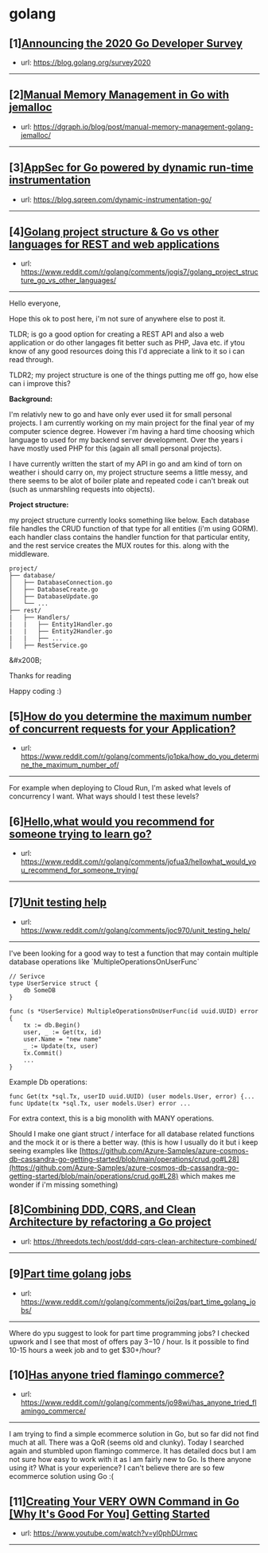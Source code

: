 # golang
## [1][Announcing the 2020 Go Developer Survey](https://www.reddit.com/r/golang/comments/jeuosg/announcing_the_2020_go_developer_survey/)
- url: https://blog.golang.org/survey2020
---

## [2][Manual Memory Management in Go with jemalloc](https://www.reddit.com/r/golang/comments/jobgq9/manual_memory_management_in_go_with_jemalloc/)
- url: https://dgraph.io/blog/post/manual-memory-management-golang-jemalloc/
---

## [3][AppSec for Go powered by dynamic run-time instrumentation](https://www.reddit.com/r/golang/comments/jofuza/appsec_for_go_powered_by_dynamic_runtime/)
- url: https://blog.sqreen.com/dynamic-instrumentation-go/
---

## [4][Golang project structure &amp; Go vs other languages for REST and web applications](https://www.reddit.com/r/golang/comments/jogis7/golang_project_structure_go_vs_other_languages/)
- url: https://www.reddit.com/r/golang/comments/jogis7/golang_project_structure_go_vs_other_languages/
---
Hello everyone,

Hope this ok to post here, i'm not sure of anywhere else to post it.

TLDR; is go a good option for creating a REST API and also a web application or do other langages fit better such as PHP, Java etc. if ytou know of any good resources doing this I'd appreciate a link to it so i can read through.

TLDR2; my project structure is one of the things putting me off go, how else can i improve this?

**Background:**

I'm relativly new to go and have only ever used iit for small personal projects. I am currently working on my main project for the final year of my computer science degree. However i'm having a hard time choosing which language to used for my backend server development. Over the years i have mostly used PHP for this (again all small personal projects).

I have currently written the start of my API in go and am kind of torn on weather i should carry on, my project structure seems a little messy, and there seems to be alot of boiler plate and repeated code i can't break out (such as unmarshling requests into objects).

**Project structure:**

my project structure currently looks something like below. Each database file handles the CRUD function of that type for all entities (i'm using GORM). each handler class contains the handler function for that particular entity, and the rest service creates the MUX routes for this. along with the middleware. 

    project/
    ├── database/
    │   ├── DatabaseConnection.go
    │   ├── DatabaseCreate.go
    │   ├── DatabaseUpdate.go
    │   └── ...
    ├── rest/
    |   ├── Handlers/
    |   |   ├── Entity1Handler.go
    |   |   ├── Entity2Handler.go
    |   |   ├── ...
    │   ├── RestService.go
    

&amp;#x200B;

Thanks for reading

Happy coding :)
## [5][How do you determine the maximum number of concurrent requests for your Application?](https://www.reddit.com/r/golang/comments/jo1pka/how_do_you_determine_the_maximum_number_of/)
- url: https://www.reddit.com/r/golang/comments/jo1pka/how_do_you_determine_the_maximum_number_of/
---
For example when deploying to Cloud Run, I'm asked what levels of concurrency I want. What ways should I test these levels?
## [6][Hello,what would you recommend for someone trying to learn go?](https://www.reddit.com/r/golang/comments/jofua3/hellowhat_would_you_recommend_for_someone_trying/)
- url: https://www.reddit.com/r/golang/comments/jofua3/hellowhat_would_you_recommend_for_someone_trying/
---

## [7][Unit testing help](https://www.reddit.com/r/golang/comments/joc970/unit_testing_help/)
- url: https://www.reddit.com/r/golang/comments/joc970/unit_testing_help/
---
I've been looking for a good way to test a function that may contain multiple database operations like  \`MultipleOperationsOnUserFunc\`

    // Serivce
    type UserService struct {
        db SomeDB
    }
    
    func (s *UserService) MultipleOperationsOnUserFunc(id uuid.UUID) error {
        tx := db.Begin()
        user, _ := Get(tx, id)
        user.Name = "new name"
        _ := Update(tx, user)
        tx.Commit()
        ...
    }

Example Db operations:

    func Get(tx *sql.Tx, userID uuid.UUID) (user models.User, error) {...
    func Update(tx *sql.Tx, user models.User) error ...

For extra context, this is a big monolith with MANY operations.

Should I make one giant struct / interface for all database related functions and the mock it or is there a better way. (this is how I usually do it but i keep seeing examples like [https://github.com/Azure-Samples/azure-cosmos-db-cassandra-go-getting-started/blob/main/operations/crud.go#L28](https://github.com/Azure-Samples/azure-cosmos-db-cassandra-go-getting-started/blob/main/operations/crud.go#L28) which makes me wonder if i'm missing something)
## [8][Combining DDD, CQRS, and Clean Architecture by refactoring a Go project](https://www.reddit.com/r/golang/comments/join3w/combining_ddd_cqrs_and_clean_architecture_by/)
- url: https://threedots.tech/post/ddd-cqrs-clean-architecture-combined/
---

## [9][Part time golang jobs](https://www.reddit.com/r/golang/comments/joi2qs/part_time_golang_jobs/)
- url: https://www.reddit.com/r/golang/comments/joi2qs/part_time_golang_jobs/
---
Where do ypu suggest to look for part time programming jobs? I checked upwork and I see that most of offers pay $3-$10 / hour.
Is it possible to find 10-15 hours a week job and to get $30+/hour?
## [10][Has anyone tried flamingo commerce?](https://www.reddit.com/r/golang/comments/jo98wi/has_anyone_tried_flamingo_commerce/)
- url: https://www.reddit.com/r/golang/comments/jo98wi/has_anyone_tried_flamingo_commerce/
---
I am trying to find a simple ecommerce solution in Go, but so far did not find much at all. There was a QoR (seems old and clunky). Today I searched again and stumbled upon flamingo commerce. It has detailed docs but I am not sure how easy to work with it as I am fairly new to Go. Is there anyone using it? What is your experience? I can't believe there are so few ecommerce solution using Go :(
## [11][Creating Your VERY OWN Command in Go [Why It's Good For You] Getting Started](https://www.reddit.com/r/golang/comments/jo2of1/creating_your_very_own_command_in_go_why_its_good/)
- url: https://www.youtube.com/watch?v=yl0phDUrnwc
---

